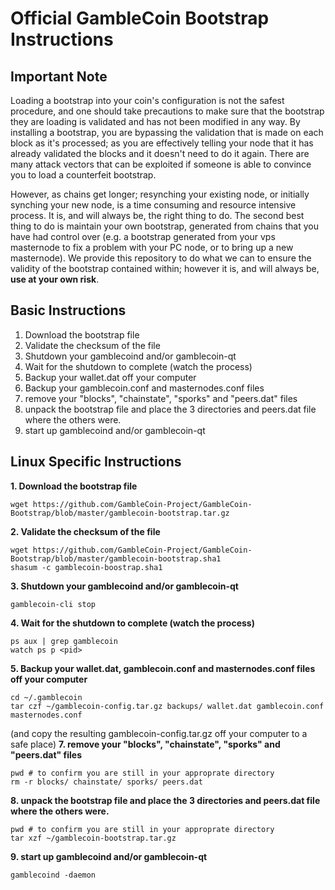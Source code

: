 # Official GambleCoin Bootstrap Instructions
## Important Note
Loading a bootstrap into your coin's configuration is not the safest procedure, and one should take precautions to make sure that the bootstrap they are loading is validated and has not been modified in any way.  By installing a bootstrap, you are bypassing the validation that is made on each block as it's processed; as you are effectively telling your node that it has already validated the blocks and it doesn't need to do it again.  There are many attack vectors that can be exploited if someone is able to convince you to load a counterfeit bootstrap.

However, as chains get longer; resynching your existing node, or initially synching your new node, is a time consuming and resource intensive process.  It is, and will always be, the right thing to do.  The second best thing to do is maintain your own bootstrap, generated from chains that you have had control over (e.g. a bootstrap generated from your vps masternode to fix a problem with your PC node, or to bring up a new masternode).  We provide this repository to do what we can to ensure the validity of the bootstrap contained within; however it is, and will always be, **use at your own risk**.

## Basic Instructions
1. Download the bootstrap file
2. Validate the checksum of the file
3. Shutdown your gamblecoind and/or gamblecoin-qt
4. Wait for the shutdown to complete (watch the process)
5. Backup your wallet.dat off your computer
6. Backup your gamblecoin.conf and masternodes.conf files
7. remove your "blocks", "chainstate", "sporks" and "peers.dat" files
8. unpack the bootstrap file and place the 3 directories and peers.dat file where the others were.
9. start up gamblecoind and/or gamblecoin-qt

## Linux Specific Instructions
**1. Download the bootstrap file**
```
wget https://github.com/GambleCoin-Project/GambleCoin-Bootstrap/blob/master/gamblecoin-bootstrap.tar.gz
```
**2. Validate the checksum of the file**
```
wget https://github.com/GambleCoin-Project/GambleCoin-Bootstrap/blob/master/gamblecoin-bootstrap.sha1
shasum -c gamblecoin-boostrap.sha1
```
**3. Shutdown your gamblecoind and/or gamblecoin-qt**
```
gamblecoin-cli stop
```
**4. Wait for the shutdown to complete (watch the process)**
```
ps aux | grep gamblecoin
watch ps p <pid>
```
**5. Backup your wallet.dat, gamblecoin.conf and masternodes.conf files off your computer**
```
cd ~/.gamblecoin
tar czf ~/gamblecoin-config.tar.gz backups/ wallet.dat gamblecoin.conf masternodes.conf
```
(and copy the resulting gamblecoin-config.tar.gz off your computer to a safe place)
**7. remove your "blocks", "chainstate", "sporks" and "peers.dat" files**
```
pwd # to confirm you are still in your approprate directory
rm -r blocks/ chainstate/ sporks/ peers.dat
```
**8. unpack the bootstrap file and place the 3 directories and peers.dat file where the others were.**
```
pwd # to confirm you are still in your approprate directory
tar xzf ~/gamblecoin-bootstrap.tar.gz
```
**9. start up gamblecoind and/or gamblecoin-qt**
```
gamblecoind -daemon
```
